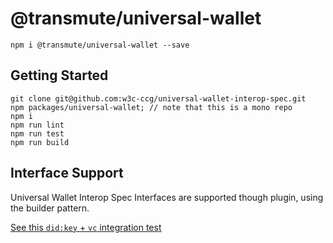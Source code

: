 # @transmute/universal-wallet

```
npm i @transmute/universal-wallet --save
```

## Getting Started

```
git clone git@github.com:w3c-ccg/universal-wallet-interop-spec.git
npm packages/universal-wallet; // note that this is a mono repo
npm i
npm run lint
npm run test
npm run build
```

## Interface Support

Universal Wallet Interop Spec Interfaces are supported though plugin, using the builder pattern.

[See this `did:key` + `vc` integration test](./src/__tests__/did-key-vc-integration.test.ts)
